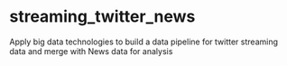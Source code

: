 # streaming_twitter_news
Apply big data technologies to build a data pipeline for twitter streaming data and merge with News data for analysis
